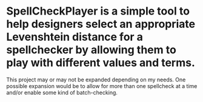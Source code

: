 # SpellCheckPlayer is a simple tool to help designers select an appropriate Levenshtein distance for a spellchecker by allowing them to play with different values and terms.

This project may or may not be expanded depending on my needs. One possible expansion would be to allow for more than one spellcheck at a time and/or enable some kind of batch-checking.
